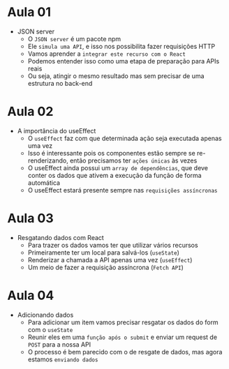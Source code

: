 # Aula 01

- JSON server
  - O `JSON server` é um pacote npm
  - Ele `simula uma API`, e isso nos possibilita fazer requisições HTTP
  - Vamos aprender a `integrar este recurso com o React`
  - Podemos entender isso como uma etapa de preparação para APIs reais
  - Ou seja, atingir o mesmo resultado mas sem precisar de uma estrutura no back-end

# Aula 02

- A importância do useEffect
  - O `useEffect` faz com que determinada ação seja executada apenas uma vez
  - Isso é interessante pois os componentes estão sempre se re-renderizando, então precisamos ter `ações únicas` às vezes
  - O useEffect ainda possui um `array de dependências`, que deve conter os dados que ativem a execução da função de forma automática
  - O useEffect estará presente sempre nas `requisições assíncronas`

# Aula 03

- Resgatando dados com React
  - Para trazer os dados vamos ter que utilizar vários recursos
  - Primeiramente ter um local para salvá-los (`useState`)
  - Renderizar a chamada a API apenas uma vez (`useEffect`)
  - Um meio de fazer a requisição assíncrona (`Fetch API`)

# Aula 04

- Adicionando dados
  - Para adicionar um item vamos precisar resgatar os dados do form com o `useState`
  - Reunir eles em uma `função após o submit` e enviar um request de `POST` para a nossa API
  - O processo é bem parecido com o de resgate de dados, mas agora estamos `enviando dados`
